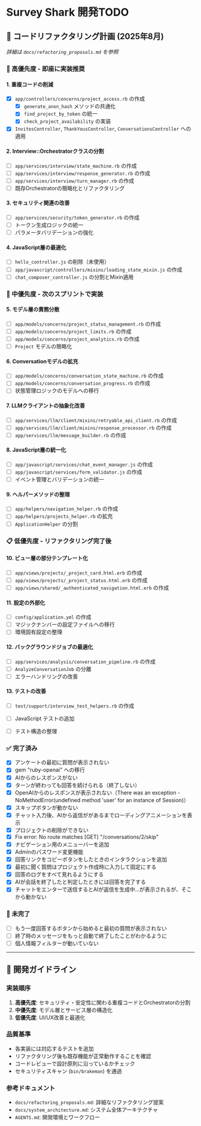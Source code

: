 # Survey Shark 開発TODO

## 🔧 コードリファクタリング計画 (2025年8月)

*詳細は `docs/refactoring_proposals.md` を参照*

### 🚨 高優先度 - 即座に実装推奨

#### 1. 重複コードの削減
- [x] `app/controllers/concerns/project_access.rb` の作成
  - [x] `generate_anon_hash` メソッドの共通化
  - [x] `find_project_by_token` の統一
  - [x] `check_project_availability` の実装
- [x] `InvitesController`, `ThankYousController`, `ConversationsController` への適用

#### 2. Interview::Orchestratorクラスの分割
- [ ] `app/services/interview/state_machine.rb` の作成
- [ ] `app/services/interview/response_generator.rb` の作成
- [ ] `app/services/interview/turn_manager.rb` の作成
- [ ] 既存Orchestratorの簡略化とリファクタリング

#### 3. セキュリティ関連の改善
- [ ] `app/services/security/token_generator.rb` の作成
- [ ] トークン生成ロジックの統一
- [ ] パラメータバリデーションの強化

#### 4. JavaScript層の最適化
- [ ] `hello_controller.js` の削除（未使用）
- [ ] `app/javascript/controllers/mixins/loading_state_mixin.js` の作成
- [ ] `chat_composer_controller.js` の分割とMixin適用

### 🔄 中優先度 - 次のスプリントで実装

#### 5. モデル層の責務分散
- [ ] `app/models/concerns/project_status_management.rb` の作成
- [ ] `app/models/concerns/project_limits.rb` の作成
- [ ] `app/models/concerns/project_analytics.rb` の作成
- [ ] `Project` モデルの簡略化

#### 6. Conversationモデルの拡充
- [ ] `app/models/concerns/conversation_state_machine.rb` の作成
- [ ] `app/models/concerns/conversation_progress.rb` の作成
- [ ] 状態管理ロジックのモデルへの移行

#### 7. LLMクライアントの抽象化改善
- [ ] `app/services/llm/client/mixins/retryable_api_client.rb` の作成
- [ ] `app/services/llm/client/mixins/response_processor.rb` の作成
- [ ] `app/services/llm/message_builder.rb` の作成

#### 8. JavaScript層の統一化
- [ ] `app/javascript/services/chat_event_manager.js` の作成
- [ ] `app/javascript/services/form_validator.js` の作成
- [ ] イベント管理とバリデーションの統一

#### 9. ヘルパーメソッドの整理
- [ ] `app/helpers/navigation_helper.rb` の作成
- [ ] `app/helpers/projects_helper.rb` の拡充
- [ ] `ApplicationHelper` の分割

### 📋 低優先度 - リファクタリング完了後

#### 10. ビュー層の部分テンプレート化
- [ ] `app/views/projects/_project_card.html.erb` の作成
- [ ] `app/views/projects/_project_status.html.erb` の作成
- [ ] `app/views/shared/_authenticated_navigation.html.erb` の作成

#### 11. 設定の外部化
- [ ] `config/application.yml` の作成
- [ ] マジックナンバーの設定ファイルへの移行
- [ ] 環境固有設定の整理

#### 12. バックグラウンドジョブの最適化
- [ ] `app/services/analysis/conversation_pipeline.rb` の作成
- [ ] `AnalyzeConversationJob` の分離
- [ ] エラーハンドリングの改善

#### 13. テストの改善
- [ ] `test/support/interview_test_helpers.rb` の作成
- [ ] JavaScript テストの追加
- [ ] テスト構造の整理


### ✅ 完了済み
- [x] アンケートの最初に質問が表示されない
- [x] gem "ruby-openai" への移行
- [x] AIからのレスポンスがない
- [x] ターンが終わっても回答を続けられる（終了しない）
- [x] OpenAIからのレスポンスが表示されない（There was an exception - NoMethodError(undefined method 'user' for an instance of Session)）
- [x] スキップボタンが動かない
- [x] チャット入力後、AIから返信ががあるまでローディングアニメーションを表示
- [x] プロジェクトの削除ができない
- [x] Fix error: No route matches [GET] "/conversations/2/skip"
- [x] ナビゲーション用のメニューバーを追加
- [x] Adminのパスワード変更機能
- [x] 回答リンクをコピーボタンをしたときのインタラクションを追加
- [x] 最初に聞く質問はプロジェクト作成時に入力して固定にする
- [x] 回答のログをすべて見れるようにする
- [x] AIが会話を終了したと判定したときには回答を完了する
- [x] チャットをエンターで送信するとAIが返信を生成中...が表示されるが、そこから動かない

### 🔲 未完了
- [ ] もう一度回答するボタンから始めると最初の質問が表示されない
- [ ] 終了時のメッセージをもっと自動で終了したことがわかるように
- [ ] 個人情報フィルターが動いていない

---

## 📝 開発ガイドライン

### 実装順序
1. **高優先度**: セキュリティ・安定性に関わる重複コードとOrchestratorの分割
2. **中優先度**: モデル層とサービス層の構造化
3. **低優先度**: UI/UX改善と最適化

### 品質基準
- 各実装には対応するテストを追加
- リファクタリング後も既存機能が正常動作することを確認
- コードレビューで設計原則に沿っているかチェック
- セキュリティスキャン (`bin/brakeman`) を通過

### 参考ドキュメント
- `docs/refactoring_proposals.md`: 詳細なリファクタリング提案
- `docs/system_architecture.md`: システム全体アーキテクチャ
- `AGENTS.md`: 開発環境とワークフロー